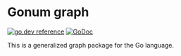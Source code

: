 # Gonum graph

[![go.dev reference](https://pkg.go.dev/badge/gonum.org/v1/gonum/graph)](https://pkg.go.dev/gonum.org/v1/gonum/graph)
[![GoDoc](https://godocs.io/gonum.org/v1/gonum/graph?status.svg)](https://godocs.io/gonum.org/v1/gonum/graph)

This is a generalized graph package for the Go language.
